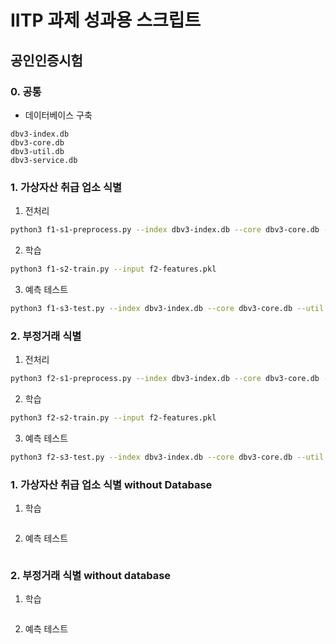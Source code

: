 # IITP 과제 성과용 스크립트

## 공인인증시험

### 0. 공통

- 데이터베이스 구축

```
dbv3-index.db
dbv3-core.db
dbv3-util.db
dbv3-service.db
```

### 1. 가상자산 취급 업소 식별

1. 전처리

```bash
python3 f1-s1-preprocess.py --index dbv3-index.db --core dbv3-core.db --util dbv3-util.db --service dbv3-service.db --input f1-train.csv
```

2. 학습

```bash
python3 f1-s2-train.py --input f2-features.pkl
```

3. 예측 테스트

```bash
python3 f1-s3-test.py --index dbv3-index.db --core dbv3-core.db --util dbv3-util.db --service dbv3-service.db --model f1-model.pkl --input f1-test.csv
```

### 2. 부정거래 식별

1. 전처리

```bash
python3 f2-s1-preprocess.py --index dbv3-index.db --core dbv3-core.db --util dbv3-util.db --service dbv3-service.db --input f2-train.csv
```

2. 학습

```bash
python3 f2-s2-train.py --input f2-features.pkl
```

3. 예측 테스트

```bash
python3 f2-s3-test.py --index dbv3-index.db --core dbv3-core.db --util dbv3-util.db --service dbv3-service.db --model f2-model.pkl --input f2-test.csv
```


### 1. 가상자산 취급 업소 식별 without Database

1. 학습

```
```

2. 예측 테스트

```bash
```

### 2. 부정거래 식별 without database

1. 학습

```bash
```

2. 예측 테스트

```bash
```
